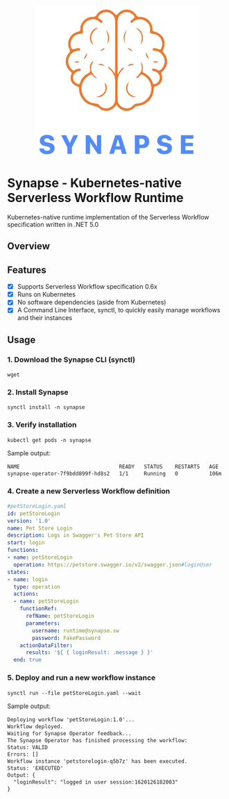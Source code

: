 <p align="center">
<img src="logos/synapse-color.png" height="350px" alt="Synapse Logo"/>
</p>

# Synapse - Kubernetes-native Serverless Workflow Runtime

Kubernetes-native runtime implementation of the Serverless Workflow specification
written in .NET 5.0

## Overview

## Features

- [x] Supports Serverless Workflow specification 0.6x
- [x] Runs on Kubernetes
- [x] No software dependencies (aside from Kubernetes)
- [x] A Command Line Interface, synctl, to quickly easily manage workflows and their instances

## Usage

### 1. Download the Synapse CLI (synctl)

```shell
wget 
```

### 2. Install Synapse

```shell
synctl install -n synapse
```

### 3. Verify installation

```shell
kubectl get pods -n synapse
```
Sample output:

```shell
NAME                                READY   STATUS    RESTARTS   AGE
synapse-operator-7f9bdd899f-hd8s2   1/1     Running   0          106m
```

### 4. Create a new Serverless Workflow definition

```yaml
#petStoreLogin.yaml
id: petStoreLogin
version: '1.0'
name: Pet Store Login
description: Logs in Swagger's Pet Store API
start: login
functions:
- name: petStoreLogin
  operation: https://petstore.swagger.io/v2/swagger.json#loginUser
states:
- name: login
  type: operation
  actions:
  - name: petStoreLogin
    functionRef:
      refName: petStoreLogin
      parameters:
        username: runtime@synapse.sw
        password: FakePassword
    actionDataFilter:
      results: '${ { loginResult: .message } }'
  end: true
```

### 5. Deploy and run a new workflow instance

```shell
synctl run --file petStoreLogin.yaml --wait
```
Sample output:

```shell
Deploying workflow 'petStoreLogin:1.0'...
Workflow deployed.
Waiting for Synapse Operator feedback...
The Synapse Operator has finished processing the workflow:
Status: VALID
Errors: []
Workflow instance 'petstorelogin-q5b7z' has been executed.
Status: 'EXECUTED'
Output: {
  "loginResult": "logged in user session:1620126182003"
}
```
